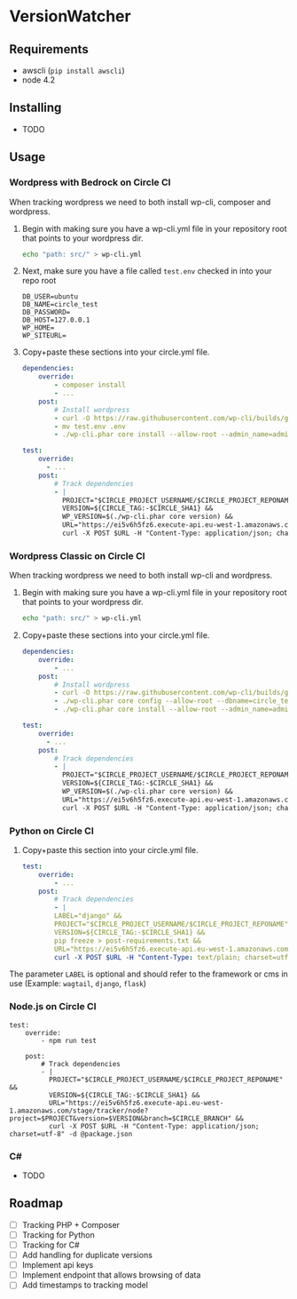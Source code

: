 # VersionWatcher

## Requirements

- awscli (`pip install awscli`)
- node 4.2


## Installing

- TODO

## Usage

### Wordpress with Bedrock on Circle CI

When tracking wordpress we need to both install wp-cli, composer and wordpress.

1. Begin with making sure you have a wp-cli.yml file in your repository root that points to your wordpress dir.

    ```bash
    echo "path: src/" > wp-cli.yml
    ```

2. Next, make sure you have a file called `test.env` checked in into your repo root

    ```
    DB_USER=ubuntu
    DB_NAME=circle_test
    DB_PASSWORD=
    DB_HOST=127.0.0.1
    WP_HOME=
    WP_SITEURL=
    ```

3. Copy+paste these sections into your circle.yml file.

    ```yml
    dependencies:
        override:
            - composer install
            - ...
        post:
            # Install wordpress
            - curl -O https://raw.githubusercontent.com/wp-cli/builds/gh-pages/phar/wp-cli.phar && chmod +x ./wp-cli.phar
            - mv test.env .env
            - ./wp-cli.phar core install --allow-root --admin_name=admin --admin_password=admin --admin_email=admin@example.com --url=http://exmaple.com.dev --title=WordPress

    test:
        override:
          - ...
        post:
            # Track dependencies
            - |
              PROJECT="$CIRCLE_PROJECT_USERNAME/$CIRCLE_PROJECT_REPONAME" &&
              VERSION=${CIRCLE_TAG:-$CIRCLE_SHA1} &&
              WP_VERSION=$(./wp-cli.phar core version) &&
              URL="https://ei5v6h5fz6.execute-api.eu-west-1.amazonaws.com/stage/tracker/wp?project=$PROJECT&version=$VERSION&wpversion=$WP_VERSION&branch=$CIRCLE_BRANCH" &&
              curl -X POST $URL -H "Content-Type: application/json; charset=utf-8" -d $(./wp-cli.phar plugin list --format=json)
    ```

### Wordpress Classic on Circle CI

When tracking wordpress we need to both install wp-cli and wordpress.

1. Begin with making sure you have a wp-cli.yml file in your repository root that points to your wordpress dir.

    ```bash
    echo "path: src/" > wp-cli.yml
    ```

2. Copy+paste these sections into your circle.yml file.

    ```yml
    dependencies:
        override:
            - ...
        post:
            # Install wordpress
            - curl -O https://raw.githubusercontent.com/wp-cli/builds/gh-pages/phar/wp-cli.phar && chmod +x ./wp-cli.phar
            - ./wp-cli.phar core config --allow-root --dbname=circle_test --dbuser=ubuntu --dbhost=127.0.0.1
            - ./wp-cli.phar core install --allow-root --admin_name=admin --admin_password=admin --admin_email=admin@example.com --url=http://exmaple.com.dev --title=WordPress

    test:
        override:
          - ...
        post:
            # Track dependencies
            - |
              PROJECT="$CIRCLE_PROJECT_USERNAME/$CIRCLE_PROJECT_REPONAME" &&
              VERSION=${CIRCLE_TAG:-$CIRCLE_SHA1} &&
              WP_VERSION=$(./wp-cli.phar core version) &&
              URL="https://ei5v6h5fz6.execute-api.eu-west-1.amazonaws.com/stage/tracker/wp?project=$PROJECT&version=$VERSION&wpversion=$WP_VERSION&branch=$CIRCLE_BRANCH" &&
              curl -X POST $URL -H "Content-Type: application/json; charset=utf-8" -d $(./wp-cli.phar plugin list --format=json)
    ```

### Python on Circle CI

1. Copy+paste this section into your circle.yml file.

    ```yml
    test:
        override:
            - ...
        post:
            # Track dependencies
            - |
            LABEL="django" &&
            PROJECT="$CIRCLE_PROJECT_USERNAME/$CIRCLE_PROJECT_REPONAME" &&
            VERSION=${CIRCLE_TAG:-$CIRCLE_SHA1} &&
            pip freeze > post-requirements.txt &&
            URL="https://ei5v6h5fz6.execute-api.eu-west-1.amazonaws.com/stage/tracker/python?project=$PROJECT&version=$VERSION&label=$LABEL&branch=$CIRCLE_BRANCH" &&
            curl -X POST $URL -H "Content-Type: text/plain; charset=utf-8" --data-binary @post-requirements.txt
    ```

The parameter `LABEL` is optional and should refer to the framework or cms in use (Example: `wagtail`, `django`, `flask`)


### Node.js on Circle CI

```
test:
    override:
        - npm run test

    post:
        # Track dependencies
        - |
          PROJECT="$CIRCLE_PROJECT_USERNAME/$CIRCLE_PROJECT_REPONAME" &&
          VERSION=${CIRCLE_TAG:-$CIRCLE_SHA1} &&
          URL="https://ei5v6h5fz6.execute-api.eu-west-1.amazonaws.com/stage/tracker/node?project=$PROJECT&version=$VERSION&branch=$CIRCLE_BRANCH" &&
          curl -X POST $URL -H "Content-Type: application/json; charset=utf-8" -d @package.json
```

### C#

- TODO


## Roadmap

- [ ] Tracking PHP + Composer
- [ ] Tracking for Python
- [ ] Tracking for C#
- [ ] Add handling for duplicate versions
- [ ] Implement api keys
- [ ] Implement endpoint that allows browsing of data
- [ ] Add timestamps to tracking model
